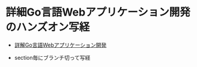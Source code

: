 # 詳細Go言語Webアプリケーション開発のハンズオン写経

- [詳解Go言語Webアプリケーション開発](https://www.c-r.com/book/detail/1462)

- section毎にブランチ切って写経